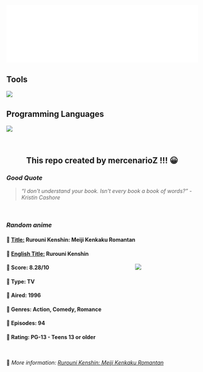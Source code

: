 
<img src="svg/nai.svg" />

<p>
  <h2>Tools</h2>
  <a href="https://skillicons.dev">
    <img src="https://skillicons.dev/icons?i=git,bash,vim,ubuntu,tensorflow,pytorch,docker,raspberrypi" />
  </a>

  <br />

  <h2>Programming Languages</h2>

  <a href="https://skillicons.dev">
    <img src="https://skillicons.dev/icons?i=python,c,cpp" />
  </a>
</p>

<br />

<h2 align="center">This repo created by mercenarioZ !!! 😀</h2>
<h3><i>Good Quote</i></h3>

<blockquote>
<i>
“I don't understand your book. Isn't every book a book of words?” - Kristin Cashore
</i>
</blockquote>

<br />

<h3><i>Random anime</i></h3>

<h4>
  <strong>🥭 <u>Title:</u></strong> Rurouni Kenshin: Meiji Kenkaku Romantan
</h4>

<h4>🌿 <u>English Title:</u> Rurouni Kenshin</h4>

<img align="right" width="165" src=https://cdn.myanimelist.net/images/anime/1346/119505.jpg />

<h4>🌱 Score: 8.28/10</h4>

<h4>🌲 Type: TV</h4>

<h4>🌴 Aired: 1996</h4>

<h4>🌵 Genres: Action, Comedy, Romance</h4>

<h4>🥑 Episodes: 94</h4>

<h4>🍏 Rating: PG-13 - Teens 13 or older</h4>

<br />

🍂 *More information: [Rurouni Kenshin: Meiji Kenkaku Romantan](https://myanimelist.net/anime/45/Rurouni_Kenshin__Meiji_Kenkaku_Romantan)*
    
